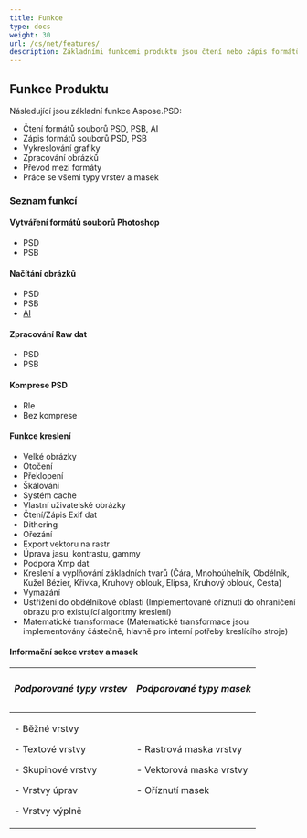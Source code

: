 ```yaml
---
title: Funkce
type: docs
weight: 30
url: /cs/net/features/
description: Základními funkcemi produktu jsou čtení nebo zápis formátů souborů PSD, PSB, AI, vykreslování grafiky, zpracování obrázků a práce s vrstvami a maskami.
---
```


## **Funkce Produktu**
Následující jsou základní funkce Aspose.PSD:

- Čtení formátů souborů PSD, PSB, AI
- Zápis formátů souborů PSD, PSB
- Vykreslování grafiky
- Zpracování obrázků
- Převod mezi formáty
- Práce se všemi typy vrstev a masek
### **Seznam funkcí**
#### **Vytváření formátů souborů Photoshop**
- PSD
- PSB
#### **Načítání obrázků**
- PSD
- PSB
- [AI](/psd/cs/net/ai-adobe-illustrator-format/)
#### **Zpracování Raw dat**
- PSD
- PSB
#### **Komprese PSD**
- Rle
- Bez komprese
#### **Funkce kreslení**
- Velké obrázky
- Otočení
- Překlopení
- Škálování
- Systém cache
- Vlastní uživatelské obrázky
- Čtení/Zápis Exif dat
- Dithering
- Ořezání
- Export vektoru na rastr
- Úprava jasu, kontrastu, gammy
- Podpora Xmp dat
- Kreslení a vyplňování základních tvarů (Čára, Mnohoúhelník, Obdélník, Kužel Bézier, Křivka, Kruhový oblouk, Elipsa, Kruhový oblouk, Cesta)
- Vymazání
- Ustřižení do obdélníkové oblasti (Implementované oříznutí do ohraničení obrazu pro existující algoritmy kreslení)
- Matematické transformace (Matematické transformace jsou implementovány částečně, hlavně pro interní potřeby kreslícího stroje)
#### **Informační sekce vrstev a masek**

| <h5>**Podporované typy vrstev**</h5> | <h5>**Podporované typy masek**</h5> |
| :- | :- |
| <p>- Běžné vrstvy</p><p>- Textové vrstvy</p><p>- Skupinové vrstvy</p><p>- Vrstvy úprav</p><p>- Vrstvy výplně</p> | <p>- Rastrová maska vrstvy</p><p>- Vektorová maska vrstvy</p><p>- Oříznutí masek</p> |
